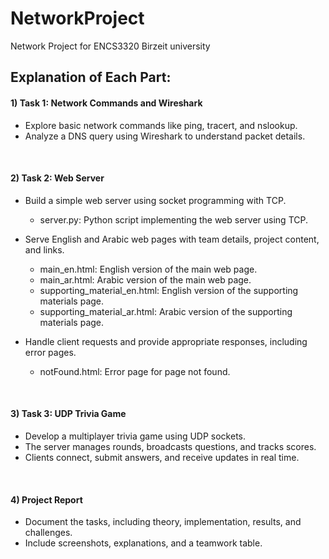 # NetworkProject
Network Project for ENCS3320 Birzeit university

## Explanation of Each Part: 

#### 1) Task 1: Network Commands and Wireshark
- Explore basic network commands like ping, tracert, and nslookup.
- Analyze a DNS query using Wireshark to understand packet details.
<br>

#### 2) Task 2: Web Server
- Build a simple web server using socket programming with TCP.
     - server.py: Python script implementing the web server using TCP.

- Serve English and Arabic web pages with team details, project content, and links.
     - main_en.html: English version of the main web page.
     - main_ar.html: Arabic version of the main web page.
     - supporting_material_en.html: English version of the supporting materials page.
     - supporting_material_ar.html: Arabic version of the supporting materials page.
       
- Handle client requests and provide appropriate responses, including error pages.
     - notFound.html: Error page for page not found.
<br>

#### 3) Task 3: UDP Trivia Game
- Develop a multiplayer trivia game using UDP sockets.
- The server manages rounds, broadcasts questions, and tracks scores.
- Clients connect, submit answers, and receive updates in real time.
<br> 

#### 4) Project Report
- Document the tasks, including theory, implementation, results, and challenges.
- Include screenshots, explanations, and a teamwork table.
  


 
 
